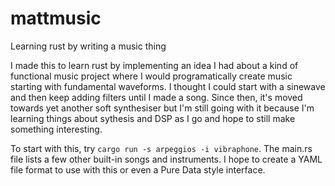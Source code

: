 # mattmusic
Learning rust by writing a music thing

I made this to learn rust by implementing an idea I had about a kind of functional
music project where I would programatically create music starting with fundamental
waveforms. I thought I could start with a sinewave and then keep adding filters until
I made a song. Since then, it's moved towards yet another soft synthesiser but I'm
still going with it because I'm learning things about sythesis and DSP as I go and
hope to still make something interesting.

To start with this, try `cargo run -s arpeggios -i vibraphone`. The main.rs file lists a
few other built-in songs and instruments. I hope to create a YAML file format to
use with this or even a Pure Data style interface.
